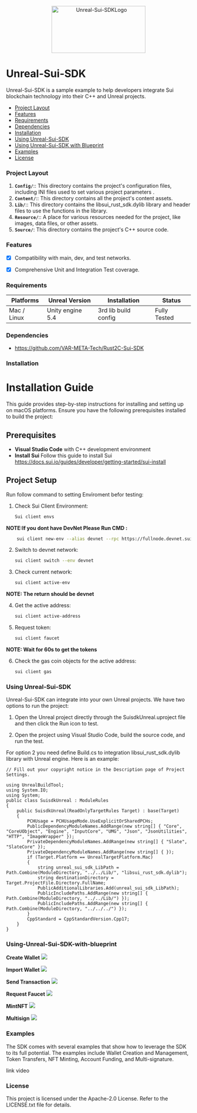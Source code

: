<p align="center">
	<img src="./Resource/SuiLogo.png" alt="Unreal-Sui-SDKLogo" width="256" height="128" />
</p>


# Unreal-Sui-SDK #

Unreal-Sui-SDK is a sample example to help developers integrate Sui blockchain technology into their C++ and Unreal projects.

- [Project Layout](#project-layout)
- [Features](#features)
- [Requirements](#requirements)
- [Dependencies](#dependencies)
- [Installation](#installation)
- [Using Unreal-Sui-SDK](#using-unreal-sui-sdk)
- [Using Unreal-Sui-SDK with Blueprint](#using-unreal-sui-sdk-with-blueprint)
- [Examples](#examples)
- [License](#license)

### Project Layout ###  

1. **`Config/`**:: This directory contains the project's configuration files, including INI files used to set various project parameters .
2. **`Content/`**:: This directory contains all the project's content assets.
3. **`Lib/`**:: This directory contains the libsui_rust_sdk.dylib library and header files to use the functions in the library.
4. **`Resource/`**:: A place for various resources needed for the project, like images, data files, or other assets.
5. **`Source/`**: This directory contains the project's C++ source code.

### Features ###

- [x]  Compatibility with main, dev, and test networks.
- [x]  Comprehensive Unit and Integration Test coverage.



### Requirements ###

| Platforms                              | Unreal Version | Installation           | Status       |
| -------------------------------------- | ------------- | ---------------------- | ------------ |
| Mac / Linux                            | Unity engine 5.4| 3rd lib build config| Fully Tested |


### Dependencies
- https://github.com/VAR-META-Tech/Rust2C-Sui-SDK

### Installation ###
# Installation Guide

This guide provides step-by-step instructions for installing and setting up on macOS platforms. Ensure you have the following prerequisites installed to build the project:

## Prerequisites
- **Visual Studio Code** with C++ development environment
- **Install Sui** Follow this guide to install Sui https://docs.sui.io/guides/developer/getting-started/sui-install
## Project Setup
Run follow command to setting Envỉroment befor testing:
1. Check Sui Client Environment:  
    ```sh 
    Sui client envs
    ```
 **NOTE:If you dont have DevNet Please Run CMD :**
```sh 
    sui client new-env --alias devnet --rpc https://fullnode.devnet.sui.io:443
```
2. Switch to devnet network: 
    ```sh 
    sui client switch --env devnet
    ```
3. Check current network:
    ```sh 
    sui client active-env
    ```
 **NOTE: The return should be devnet**
 
4. Get the active address: 
    ```sh
    sui client active-address
    ```
5. Request token:
    ```sh
    sui client faucet 
    ```
 **NOTE: Wait for 60s to get the tokens**

6. Check the gas coin objects for the active address: 
    ```sh
    sui client gas
    ```

### Using Unreal-Sui-SDK
Unreal-Sui-SDK can integrate into your own Unreal projects.
We have two options to run the project:

   1. Open the Unreal project directly through the SuisdkUnreal.uproject file and then click the Run icon to test.
    
   2. Open the project using Visual Studio Code, build the source code, and run the test.

For option 2 you need define Build.cs to integration libsui_rust_sdk.dylib library with Unreal engine.
Here is an example:
```cshape
// Fill out your copyright notice in the Description page of Project Settings.

using UnrealBuildTool;
using System.IO;
using System;
public class SuisdkUnreal : ModuleRules
{
	public SuisdkUnreal(ReadOnlyTargetRules Target) : base(Target)
	{
		PCHUsage = PCHUsageMode.UseExplicitOrSharedPCHs;
		PublicDependencyModuleNames.AddRange(new string[] { "Core", "CoreUObject", "Engine", "InputCore", "UMG", "Json", "JsonUtilities", "HTTP", "ImageWrapper" });
		PrivateDependencyModuleNames.AddRange(new string[] { "Slate", "SlateCore" });
		PrivateDependencyModuleNames.AddRange(new string[] { });
		if (Target.Platform == UnrealTargetPlatform.Mac)
		{
			string unreal_sui_sdk_LibPath = Path.Combine(ModuleDirectory, "../../Lib/", "libsui_rust_sdk.dylib");
			string destinationDirectory = Target.ProjectFile.Directory.FullName;
			PublicAdditionalLibraries.Add(unreal_sui_sdk_LibPath);
			PublicIncludePaths.AddRange(new string[] { Path.Combine(ModuleDirectory, "../../Lib/") });
			PublicIncludePaths.AddRange(new string[] { Path.Combine(ModuleDirectory, "../../../") });
		}
		CppStandard = CppStandardVersion.Cpp17;
	}
}

```

### Using-Unreal-Sui-SDK-with-blueprint
**Create Wallet**
![](./Resource/CreateWallet.png)

**Import Wallet**
![](./Resource/ImportWallet.png)

**Send Transaction**
![](./Resource/Transaction.png)

**Request Faucet**
![](./Resource/RequestFaucet.png)

**MintNFT**
![](./Resource/MintNFT.png)

**Multisign**
![](./Resource/Multisign.png)

### Examples ###

The SDK comes with several examples that show how to leverage the SDK to its full potential. The examples include Wallet Creation and Management, Token Transfers,  NFT Minting, Account Funding, and Multi-signature.

link video


### License ###
This project is licensed under the Apache-2.0 License. Refer to the LICENSE.txt file for details.
